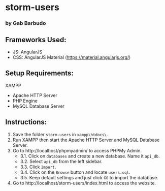 # storm-users
### by Gab Barbudo

## Frameworks Used:
* JS: AngularJS
* CSS: AngularJS Material (https://material.angularjs.org/)

## Setup Requirements:
XAMPP
* Apache HTTP Server
* PHP Engine
* MySQL Database Server

## Instructions:
1. Save the folder `storm-users` in `xampp\htdocs\`.
2. Run XAMPP then start the Apache HTTP Server and MySQL Database Server.
3. Go to http://localhost/phpmyadmin/ to access PHPMy Admin.
    * 3.1. Click on `databases` and create a new database. Name it `api_db`.
    * 3.2. Select `api_db` from the left sidebar.
    * 3.3. Click `Import`.
    * 3.4. Click on the `Browse` button and locate `users.sql`.
    * 3.5. Keep default settings and just click `GO` to import the database.
4. Go to http://localhost/storm-users/index.html to access the website.
